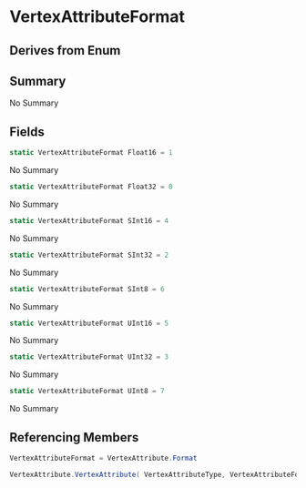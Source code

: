 # VertexAttributeFormat

## Derives from Enum

## Summary

No Summary
## Fields

```c#
static VertexAttributeFormat Float16 = 1
```
No Summary
```c#
static VertexAttributeFormat Float32 = 0
```
No Summary
```c#
static VertexAttributeFormat SInt16 = 4
```
No Summary
```c#
static VertexAttributeFormat SInt32 = 2
```
No Summary
```c#
static VertexAttributeFormat SInt8 = 6
```
No Summary
```c#
static VertexAttributeFormat UInt16 = 5
```
No Summary
```c#
static VertexAttributeFormat UInt32 = 3
```
No Summary
```c#
static VertexAttributeFormat UInt8 = 7
```
No Summary
## Referencing Members

```c#
VertexAttributeFormat = VertexAttribute.Format
```
```c#
VertexAttribute.VertexAttribute( VertexAttributeType, VertexAttributeFormat, int, int ) 
```
